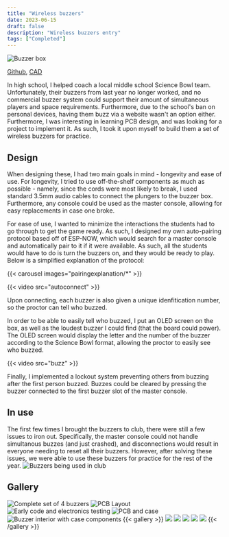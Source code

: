 ```yaml
---
title: "Wireless buzzers"
date: 2023-06-15
draft: false
description: "Wireless buzzers entry"
tags: ["Completed"]
---
```

![Buzzer box](buzzerbox.png)

[Github](https://github.com/Epicotch/Wireless-Buzzers), [CAD](https://cad.onshape.com/documents/be3b52bcdf6f61d23120cde6/w/8980feb9664c58ae24ebe7fa/e/2e3678f5986a811a7a830685)

In high school, I helped coach a local middle school Science Bowl team. Unfortunately, their buzzers from last year no longer worked, and no commercial buzzer system could support their amount of simultaneous players and space requirements. Furthermore, due to the school's ban on personal devices, having them buzz via a website wasn't an option either. Furthermore, I was interesting in learning PCB design, and was looking for a project to implement it. As such, I took it upon myself to build them a set of wireless buzzers for practice.
## Design
When designing these, I had two main goals in mind - longevity and ease of use. For longevity, I tried to use off-the-shelf components as much as possible - namely, since the cords were most likely to break, I used standard 3.5mm audio cables to connect the plungers to the buzzer box. Furthermore, any console could be used as the master console, allowing for easy replacements in case one broke.

For ease of use, I wanted to minimize the interactions the students had to go through to get the game ready. As such, I designed my own auto-pairing protocol based off of ESP-NOW, which would search for a master console and automatically pair to it if it were available. As such, all the students would have to do is turn the buzzers on, and they would be ready to play. Below is a simplified explanation of the protocol:

{{< carousel images="pairingexplanation/*" >}}

{{< video src="autoconnect" >}}

Upon connecting, each buzzer is also given a unique idenfitication number, so the proctor can tell who buzzed.

In order to be able to easily tell who buzzed, I put an OLED screen on the box, as well as the loudest buzzer I could find (that the board could power). The OLED screen would display the letter and the number of the buzzer according to the Science Bowl format, allowing the proctor to easily see who buzzed.

{{< video src="buzz" >}}

Finally, I implemented a lockout system preventing others from buzzing after the first person buzzed. Buzzes could be cleared by pressing the buzzer connected to the first buzzer slot of the master console.
## In use
The first few times I brought the buzzers to club, there were still a few issues to iron out. Specifically, the master console could not handle simultanous buzzes (and just crashed), and disconnections would result in everyone needing to reset all their buzzers. However, after solving these issues, we were able to use these buzzers for practice for the rest of the year.
![Buzzers being used in club](club.png "Buzzers being used in club")
## Gallery
![Complete set of 4 buzzers](buzzers.png "Complete set of 4 buzzers")
![PCB Layout](layout.png "PCB layout")
![Early code and electronics testing](image.png "Early code and electronics testing")
![PCB and case](image-1.png "PCB and case")
![Buzzer interior with case components](image-2.png "Buzzer interior and case components")
{{< gallery >}}
<img src="buzzers.png" class="grid-w50">
<img src="layout.png" class="grid-w50">
<img src="image.png" class="grid-w50">
<img src="image-1.png" class="grid-w50">
<img src="image-2.png" class="grid-w50">
{{< /gallery >}}